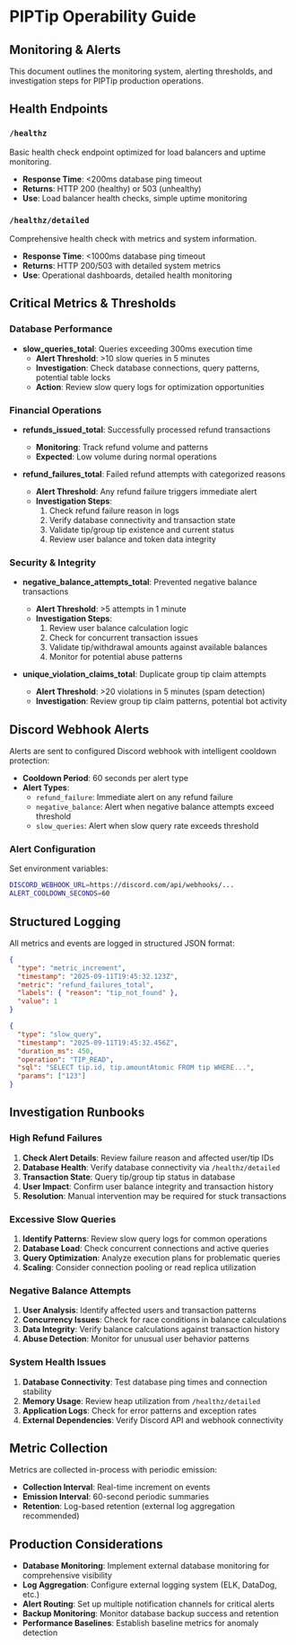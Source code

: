 # PIPTip Operability Guide

## Monitoring & Alerts

This document outlines the monitoring system, alerting thresholds, and investigation steps for PIPTip production operations.

## Health Endpoints

### `/healthz`
Basic health check endpoint optimized for load balancers and uptime monitoring.
- **Response Time**: <200ms database ping timeout
- **Returns**: HTTP 200 (healthy) or 503 (unhealthy)
- **Use**: Load balancer health checks, simple uptime monitoring

### `/healthz/detailed`
Comprehensive health check with metrics and system information.
- **Response Time**: <1000ms database ping timeout  
- **Returns**: HTTP 200/503 with detailed system metrics
- **Use**: Operational dashboards, detailed health monitoring

## Critical Metrics & Thresholds

### Database Performance
- **slow_queries_total**: Queries exceeding 300ms execution time
  - **Alert Threshold**: >10 slow queries in 5 minutes
  - **Investigation**: Check database connections, query patterns, potential table locks
  - **Action**: Review slow query logs for optimization opportunities

### Financial Operations
- **refunds_issued_total**: Successfully processed refund transactions
  - **Monitoring**: Track refund volume and patterns
  - **Expected**: Low volume during normal operations

- **refund_failures_total**: Failed refund attempts with categorized reasons
  - **Alert Threshold**: Any refund failure triggers immediate alert
  - **Investigation Steps**:
    1. Check refund failure reason in logs
    2. Verify database connectivity and transaction state
    3. Validate tip/group tip existence and current status
    4. Review user balance and token data integrity

### Security & Integrity
- **negative_balance_attempts_total**: Prevented negative balance transactions
  - **Alert Threshold**: >5 attempts in 1 minute
  - **Investigation Steps**:
    1. Review user balance calculation logic
    2. Check for concurrent transaction issues
    3. Validate tip/withdrawal amounts against available balances
    4. Monitor for potential abuse patterns

- **unique_violation_claims_total**: Duplicate group tip claim attempts
  - **Alert Threshold**: >20 violations in 5 minutes (spam detection)
  - **Investigation**: Review group tip claim patterns, potential bot activity

## Discord Webhook Alerts

Alerts are sent to configured Discord webhook with intelligent cooldown protection:
- **Cooldown Period**: 60 seconds per alert type
- **Alert Types**:
  - `refund_failure`: Immediate alert on any refund failure
  - `negative_balance`: Alert when negative balance attempts exceed threshold
  - `slow_queries`: Alert when slow query rate exceeds threshold

### Alert Configuration
Set environment variables:
```bash
DISCORD_WEBHOOK_URL=https://discord.com/api/webhooks/...
ALERT_COOLDOWN_SECONDS=60
```

## Structured Logging

All metrics and events are logged in structured JSON format:

```json
{
  "type": "metric_increment",
  "timestamp": "2025-09-11T19:45:32.123Z",
  "metric": "refund_failures_total",
  "labels": { "reason": "tip_not_found" },
  "value": 1
}
```

```json
{
  "type": "slow_query", 
  "timestamp": "2025-09-11T19:45:32.456Z",
  "duration_ms": 450,
  "operation": "TIP_READ",
  "sql": "SELECT tip.id, tip.amountAtomic FROM tip WHERE...",
  "params": ["123"]
}
```

## Investigation Runbooks

### High Refund Failures
1. **Check Alert Details**: Review failure reason and affected user/tip IDs
2. **Database Health**: Verify database connectivity via `/healthz/detailed`
3. **Transaction State**: Query tip/group tip status in database
4. **User Impact**: Confirm user balance integrity and transaction history
5. **Resolution**: Manual intervention may be required for stuck transactions

### Excessive Slow Queries  
1. **Identify Patterns**: Review slow query logs for common operations
2. **Database Load**: Check concurrent connections and active queries
3. **Query Optimization**: Analyze execution plans for problematic queries
4. **Scaling**: Consider connection pooling or read replica utilization

### Negative Balance Attempts
1. **User Analysis**: Identify affected users and transaction patterns
2. **Concurrency Issues**: Check for race conditions in balance calculations
3. **Data Integrity**: Verify balance calculations against transaction history
4. **Abuse Detection**: Monitor for unusual user behavior patterns

### System Health Issues
1. **Database Connectivity**: Test database ping times and connection stability
2. **Memory Usage**: Review heap utilization from `/healthz/detailed`
3. **Application Logs**: Check for error patterns and exception rates
4. **External Dependencies**: Verify Discord API and webhook connectivity

## Metric Collection

Metrics are collected in-process with periodic emission:
- **Collection Interval**: Real-time increment on events
- **Emission Interval**: 60-second periodic summaries
- **Retention**: Log-based retention (external log aggregation recommended)

## Production Considerations

- **Database Monitoring**: Implement external database monitoring for comprehensive visibility
- **Log Aggregation**: Configure external logging system (ELK, DataDog, etc.)
- **Alert Routing**: Set up multiple notification channels for critical alerts
- **Backup Monitoring**: Monitor database backup success and retention
- **Performance Baselines**: Establish baseline metrics for anomaly detection